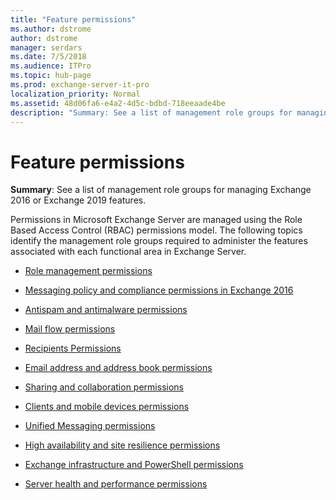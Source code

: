 ```yaml
---
title: "Feature permissions"
ms.author: dstrome
author: dstrome
manager: serdars
ms.date: 7/5/2018
ms.audience: ITPro
ms.topic: hub-page
ms.prod: exchange-server-it-pro
localization_priority: Normal
ms.assetid: 48d06fa6-e4a2-4d5c-bdbd-718eeaade4be
description: "Summary: See a list of management role groups for managing Exchange Server features."
---
```


# Feature permissions

 **Summary**: See a list of management role groups for managing Exchange 2016 or Exchange 2019 features.
  
Permissions in Microsoft Exchange Server are managed using the Role Based Access Control (RBAC) permissions model. The following topics identify the management role groups required to administer the features associated with each functional area in Exchange Server.
  
- [Role management permissions](rbac-permissions.md)
    
- [Messaging policy and compliance permissions in Exchange 2016](policy-and-compliance-permissions.md)
    
- [Antispam and antimalware permissions](antispam-and-antimalware-permissions.md)
    
- [Mail flow permissions](mail-flow-permissions.md)
    
- [Recipients Permissions](recipient-permissions.md)
    
- [Email address and address book permissions](address-book-permissions.md)
    
- [Sharing and collaboration permissions](sharing-and-collaboration-permissions.md)
    
- [Clients and mobile devices permissions](client-and-mobile-device-permissions.md)
    
- [Unified Messaging permissions](um-permissions.md)
    
- [High availability and site resilience permissions](ha-permissions.md)
    
- [Exchange infrastructure and PowerShell permissions](infrastructure-permissions.md)
    
- [Server health and performance permissions](server-health-permissions.md)
    

